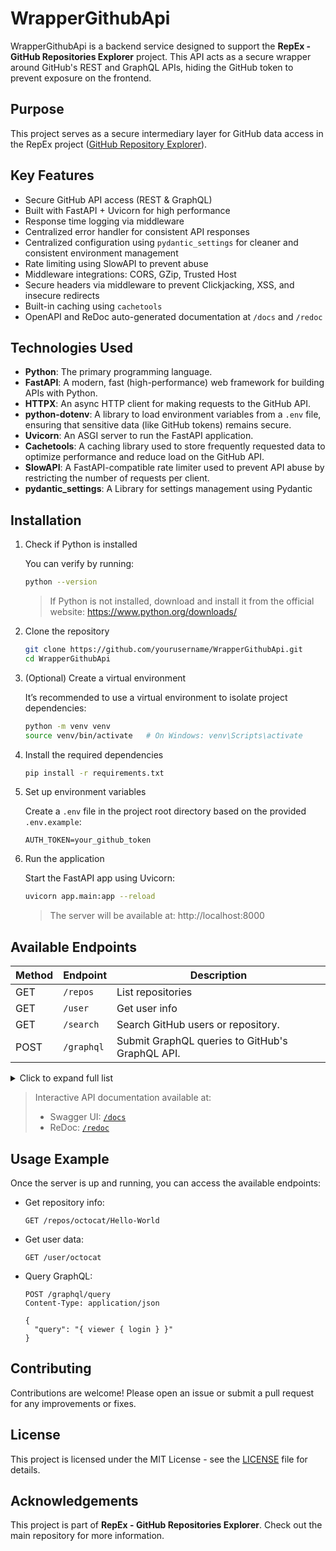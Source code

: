# WrapperGithubApi

WrapperGithubApi is a backend service designed to support the **RepEx - GitHub Repositories Explorer** project. This API acts as a secure wrapper around GitHub's REST and GraphQL APIs, hiding the GitHub token to prevent exposure on the frontend.

## Purpose

This project serves as a secure intermediary layer for GitHub data access in the RepEx project ([GitHub Repository Explorer](https://github.com/lordzerato/GitHub-repositories-explorer)).

## Key Features

- Secure GitHub API access (REST & GraphQL)
- Built with FastAPI + Uvicorn for high performance
- Response time logging via middleware
- Centralized error handler for consistent API responses
- Centralized configuration using `pydantic_settings` for cleaner and consistent environment management
- Rate limiting using SlowAPI to prevent abuse
- Middleware integrations: CORS, GZip, Trusted Host
- Secure headers via middleware to prevent Clickjacking, XSS, and insecure redirects
- Built-in caching using `cachetools`
- OpenAPI and ReDoc auto-generated documentation at `/docs` and `/redoc`

## Technologies Used

- **Python**: The primary programming language.
- **FastAPI**: A modern, fast (high-performance) web framework for building APIs with Python.
- **HTTPX**: An async HTTP client for making requests to the GitHub API.
- **python-dotenv**: A library to load environment variables from a `.env` file, ensuring that sensitive data (like GitHub tokens) remains secure.
- **Uvicorn**: An ASGI server to run the FastAPI application.
- **Cachetools**: A caching library used to store frequently requested data to optimize performance and reduce load on the GitHub API.
- **SlowAPI**: A FastAPI-compatible rate limiter used to prevent API abuse by restricting the number of requests per client.
- **pydantic_settings**: A Library for settings management using Pydantic

## Installation

1. Check if Python is installed

   You can verify by running:

   ```bash
   python --version
   ```

   > If Python is not installed, download and install it from the official website: https://www.python.org/downloads/

2. Clone the repository

   ```bash
   git clone https://github.com/yourusername/WrapperGithubApi.git
   cd WrapperGithubApi
   ```

3. (Optional) Create a virtual environment

   It’s recommended to use a virtual environment to isolate project dependencies:

   ```bash
   python -m venv venv
   source venv/bin/activate   # On Windows: venv\Scripts\activate
   ```

4. Install the required dependencies

   ```bash
   pip install -r requirements.txt
   ```

5. Set up environment variables

   Create a `.env` file in the project root directory based on the provided `.env.example`:

   ```env
   AUTH_TOKEN=your_github_token
   ```

6. Run the application

   Start the FastAPI app using Uvicorn:

   ```bash
   uvicorn app.main:app --reload
   ```

   > The server will be available at: http://localhost:8000

## Available Endpoints

| Method | Endpoint          | Description                                     |
| -------|------------------ | ----------------------------------------------- |
| GET    | `/repos`          | List repositories                               |
| GET    | `/user`           | Get user info                                   |
| GET    | `/search`         | Search GitHub users or repository.              |
| POST   | `/graphql`        | Submit GraphQL queries to GitHub's GraphQL API. |

<details>
<summary>Click to expand full list</summary>

### Repositories
| Method | Endpoint                            | Description              |
|--------|-------------------------------------|--------------------------|
| GET    | `/repositories`                     | List public repositories |
| GET    | `/repos/{user}/{repo}`              | Repo detail              |
| GET    | `/repos/{user}/{repo}/stargazers`   | List repo stragazers     |
| GET    | `/repos/{user}/{repo}/subscribers`  | List repo subscribers    |
| GET    | `/repos/{user}/{repo}/contributors` | List repo contributors   |
| GET    | `/repos/{user}/{repo}/branches`     | List repo branches       |
| GET    | `/repos/{user}/{repo}/activity`     | List repo activity       |
| GET    | `/repos/{user}/{repo}/pulls`        | List repo pulls          |
| GET    | `/repos/{user}/{repo}/issues`       | List repo issues         |
| GET    | `/repos/{user}/{repo}/languages`    | List repo languages      |
| GET    | `/repos/{user}/{repo}/topics`       | List repo topics         |
| GET    | `/repos/{user}/{repo}/readme`       | Repo readme detail       |

### Users
| Method | Endpoint                     | Description             |
|--------|------------------------------|-------------------------|
| GET    | `/users/{user}`              | Get user info           |
| GET    | `/user/{user}/repos`         | List user repos         |
| GET    | `/user/{user}/followers`     | List user followers     |
| GET    | `/user/{user}/starred`       | List user starred repos |
| GET    | `/user/{user}/events/public` | List user activity      |

### Search
| Method | Endpoint               | Description        |
|--------|------------------------|--------------------|
| GET    | `/search/users`        | Search Github user |
| GET    | `/search/repositories` | Search repository  |

### GraphQL
| Method | Endpoint              | Description                            |
|--------|-----------------------|----------------------------------------|
| POST   | `/graphql/query`      | Request GitHub's GraphQL API           |
| POST   | `/graphql/searchUser` | Search Github user with custom content |

</details>

> Interactive API documentation available at:
> - Swagger UI: [`/docs`](http://localhost:8000/docs)
> - ReDoc: [`/redoc`](http://localhost:8000/redoc)

## Usage Example

Once the server is up and running, you can access the available endpoints:

- Get repository info:
  ```http
  GET /repos/octocat/Hello-World
  ```
- Get user data:
  ```http
  GET /user/octocat
  ```
- Query GraphQL:

  ```http
  POST /graphql/query
  Content-Type: application/json

  {
    "query": "{ viewer { login } }"
  }
  ```

## Contributing

Contributions are welcome! Please open an issue or submit a pull request for any improvements or fixes.

## License

This project is licensed under the MIT License - see the [LICENSE](LICENSE) file for details.

## Acknowledgements

This project is part of **RepEx - GitHub Repositories Explorer**. Check out the main repository for more information.

